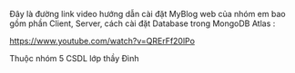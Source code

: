 Đây là đường link video hướng dẫn cài đặt MyBlog web của nhóm em bao gồm 
phần Client, Server, cách cài đặt Database trong MongoDB Atlas : 

https://www.youtube.com/watch?v=QRErFf20lPo

Thuộc nhóm 5 CSDL lớp thầy Đình